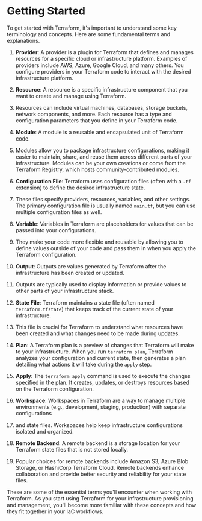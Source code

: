 # Getting Started

To get started with Terraform, it's important to understand some key terminology and concepts. Here are some fundamental terms and explanations.

1. **Provider**: A provider is a plugin for Terraform that defines and manages resources for a specific cloud or infrastructure platform. 
Examples of providers include AWS, Azure, Google Cloud, and many others. 
You configure providers in your Terraform code to interact with the desired infrastructure platform.

2. **Resource**: A resource is a specific infrastructure component that you want to create and manage using Terraform.
3. Resources can include virtual machines, databases, storage buckets, network components, and more. Each resource has a type and configuration parameters that you define in your Terraform code.

4. **Module**: A module is a reusable and encapsulated unit of Terraform code.
5. Modules allow you to package infrastructure configurations, making it easier to maintain, share, and reuse them across different parts of your infrastructure. Modules can be your own creations or come from the Terraform Registry, which hosts community-contributed modules.

6. **Configuration File**: Terraform uses configuration files (often with a `.tf` extension) to define the desired infrastructure state.
7. These files specify providers, resources, variables, and other settings. The primary configuration file is usually named `main.tf`, but you can use multiple configuration files as well.

8. **Variable**: Variables in Terraform are placeholders for values that can be passed into your configurations.
9. They make your code more flexible and reusable by allowing you to define values outside of your code and pass them in when you apply the Terraform configuration.

10. **Output**: Outputs are values generated by Terraform after the infrastructure has been created or updated.
11. Outputs are typically used to display information or provide values to other parts of your infrastructure stack.

12. **State File**: Terraform maintains a state file (often named `terraform.tfstate`) that keeps track of the current state of your infrastructure.
13. This file is crucial for Terraform to understand what resources have been created and what changes need to be made during updates.

14. **Plan**: A Terraform plan is a preview of changes that Terraform will make to your infrastructure. When you run `terraform plan`, Terraform analyzes your configuration and current state, then generates a plan detailing what actions it will take during the `apply` step.

15. **Apply**: The `terraform apply` command is used to execute the changes specified in the plan. It creates, updates, or destroys resources based on the Terraform configuration.

16. **Workspace**: Workspaces in Terraform are a way to manage multiple environments (e.g., development, staging, production) with separate configurations
17. and state files. Workspaces help keep infrastructure configurations isolated and organized.

18. **Remote Backend**: A remote backend is a storage location for your Terraform state files that is not stored locally.
19.  Popular choices for remote backends include Amazon S3, Azure Blob Storage, or HashiCorp Terraform Cloud. Remote backends enhance collaboration and provide better security and reliability for your state files.

These are some of the essential terms you'll encounter when working with Terraform. As you start using Terraform for your infrastructure provisioning and management, 
you'll become more familiar with these concepts and how they fit together in your IaC workflows.
